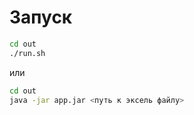 # Запуск
```bash
cd out
./run.sh
```
или

```bash
cd out
java -jar app.jar <путь к эксель файлу>
```